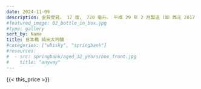 ```yaml
---
date: 2024-11-09
description: 金賞受賞。 17 度， 720 毫升。 平成 29 年 2 月製造 (即 西元 2017 年)。
#featured_image: 02_bottle_in_box.jpg
#type: gallery
sort_by: Name
title: 日本橋 純米大吟醸
#categories: ["whisky", "springbank"]
#resources:
#  - src: springbank/aged_32_years/box_front.jpg
#    title: "anyway"
---
```

{{< this_price >}}
